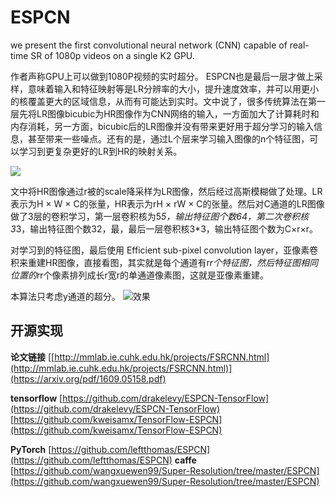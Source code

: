 # ESPCN #

we present the first convolutional neural network
(CNN) capable of real-time SR of 1080p videos on a single
K2 GPU.

作者声称GPU上可以做到1080P视频的实时超分。
ESPCN也是最后一层才做上采样，意味着输入和特征映射等是LR分辨率的大小，提升速度效率，并可以用更小的核覆盖更大的区域信息，从而有可能达到实时。文中说了，很多传统算法在第一层先将LR图像bicubic为HR图像作为CNN网络的输入，一方面加大了计算耗时和内存消耗，另一方面，bicubic后的LR图像并没有带来更好用于超分学习的输入信息，甚至带来一些噪点。还有的是，通过L个层来学习输入图像的n个特征图，可以学习到更复杂更好的LR到HR的映射关系。

![](https://github.com/jlygit/AI-video-enhance/blob/master/super%20resolution/image/QQ%E6%88%AA%E5%9B%BE20181217210829.jpg)

文中将HR图像通过r被的scale降采样为LR图像，然后经过高斯模糊做了处理。LR表示为H × W × C的张量，HR表示为rH × rW × C的张量。然后对C通道的LR图像做了3层的卷积学习，第一层卷积核为5*5，输出特征图个数64，第二次卷积核3*3，输出特征图个数32，最，最后一层卷积核3*3，输出特征图个数为C×r×r。

对学习到的特征图，最后使用 Efficient sub-pixel convolution layer，亚像素卷积来重建HR图像，直接看图，其实就是每个通道有r*r个特征图，然后特征图相同位置的r*r个像素排列成长r宽r的单通道像素图，这就是亚像素重建。

本算法只考虑y通道的超分。
![效果](https://github.com/jlygit/AI-video-enhance/blob/master/super%20resolution/image/QQ%E6%88%AA%E5%9B%BE20181217214229.jpg)

## 开源实现 ##

**论文链接**  [[http://mmlab.ie.cuhk.edu.hk/projects/FSRCNN.html](http://mmlab.ie.cuhk.edu.hk/projects/FSRCNN.html)](https://arxiv.org/pdf/1609.05158.pdf)

**tensorflow** [https://github.com/drakelevy/ESPCN-TensorFlow](https://github.com/drakelevy/ESPCN-TensorFlow) [https://github.com/kweisamx/TensorFlow-ESPCN](https://github.com/kweisamx/TensorFlow-ESPCN)

**PyTorch** [https://github.com/leftthomas/ESPCN](https://github.com/leftthomas/ESPCN)
**caffe** [https://github.com/wangxuewen99/Super-Resolution/tree/master/ESPCN](https://github.com/wangxuewen99/Super-Resolution/tree/master/ESPCN)

